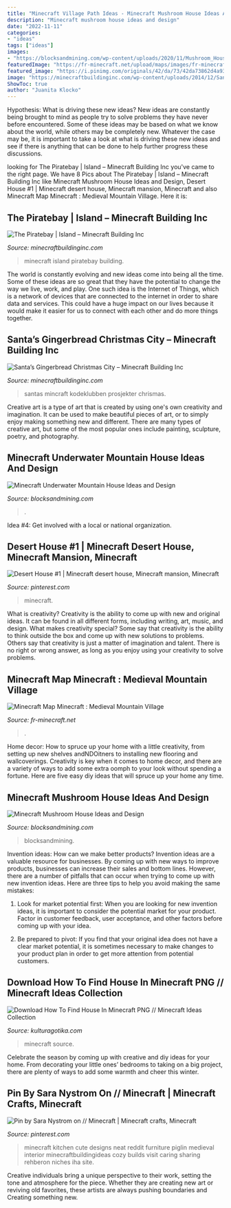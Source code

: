 ```yaml
---
title: "Minecraft Village Path Ideas - Minecraft Mushroom House Ideas And Design"
description: "Minecraft mushroom house ideas and design"
date: "2022-11-11"
categories:
- "ideas"
tags: ["ideas"]
images:
- "https://blocksandmining.com/wp-content/uploads/2020/11/Mushroom_House.jpg"
featuredImage: "https://fr-minecraft.net/upload/maps/images/fr-minecraft_map_ECU4_2018-12-28-16-02-33.jpg"
featured_image: "https://i.pinimg.com/originals/42/da/73/42da73862d4a933cd43a119fa1ae7bc6.gif"
image: "https://minecraftbuildinginc.com/wp-content/uploads/2014/12/Santas-Gingerbread-Christmas-City-download-minecraft-building-ideas-xmas-snow-3.jpg"
ShowToc: true
author: "Juanita Klocko"
---
```



Hypothesis: What is driving these new ideas?
New ideas are constantly being brought to mind as people try to solve problems they have never before encountered. Some of these ideas may be based on what we know about the world, while others may be completely new. Whatever the case may be, it is important to take a look at what is driving these new ideas and see if there is anything that can be done to help further progress these discussions.

	

		
looking for The Piratebay | Island – Minecraft Building Inc you've came to the right page. We have 8 Pics about The Piratebay | Island – Minecraft Building Inc like Minecraft Mushroom House Ideas and Design, Desert House #1 | Minecraft desert house, Minecraft mansion, Minecraft and also Minecraft Map Minecraft : Medieval Mountain Village. Here it is:
		
    
## The Piratebay | Island – Minecraft Building Inc

<img loading=lazy src="https://minecraftbuildinginc.com/wp-content/uploads/2013/11/The-Piratebay-minecraft-building-ideas-3.jpg" onerror="this.onerror=null;this.src='https://tse2.mm.bing.net/th?id=OIP.PKQ6PSe2_gi9A35CTgL_lAHaFN&amp;pid=15.1';" alt="The Piratebay | Island – Minecraft Building Inc">

_Source: minecraftbuildinginc.com_

>minecraft island piratebay building. 

	

The world is constantly evolving and new ideas come into being all the time. Some of these ideas are so great that they have the potential to change the way we live, work, and play. One such idea is the Internet of Things, which is a network of devices that are connected to the internet in order to share data and services. This could have a huge impact on our lives because it would make it easier for us to connect with each other and do more things together.

    
## Santa’s Gingerbread Christmas City – Minecraft Building Inc

<img loading=lazy src="https://minecraftbuildinginc.com/wp-content/uploads/2014/12/Santas-Gingerbread-Christmas-City-download-minecraft-building-ideas-xmas-snow-3.jpg" onerror="this.onerror=null;this.src='https://tse4.mm.bing.net/th?id=OIP.EGXbbLAgQH-jZD5f4XmMCwHaEK&amp;pid=15.1';" alt="Santa’s Gingerbread Christmas City – Minecraft Building Inc">

_Source: minecraftbuildinginc.com_

>santas mincraft kodeklubben prosjekter chrismas. 

	

Creative art is a type of art that is created by using one's own creativity and imagination. It can be used to make beautiful pieces of art, or to simply enjoy making something new and different. There are many types of creative art, but some of the most popular ones include painting, sculpture, poetry, and photography.

    
## Minecraft Underwater Mountain House Ideas And Design

<img loading=lazy src="https://blocksandmining.com/wp-content/uploads/2020/11/Underwater_Mountain_House-2048x1028.jpg" onerror="this.onerror=null;this.src='https://tse2.mm.bing.net/th?id=OIP.nNgFHgw1jDw7AukPHVIhDwHaDt&amp;pid=15.1';" alt="Minecraft Underwater Mountain House Ideas and Design">

_Source: blocksandmining.com_

>. 

	

Idea #4: Get involved with a local or national organization.
 

    
## Desert House #1 | Minecraft Desert House, Minecraft Mansion, Minecraft

<img loading=lazy src="https://i.pinimg.com/736x/11/8b/6a/118b6a6dee7d4b84a4596a60fc010c25--facility-minecraft.jpg" onerror="this.onerror=null;this.src='https://tse2.mm.bing.net/th?id=OIP.UfFOmlQZvB-zWPiB9Gl7UgHaD6&amp;pid=15.1';" alt="Desert House #1 | Minecraft desert house, Minecraft mansion, Minecraft">

_Source: pinterest.com_

>minecraft. 

	

What is creativity?
Creativity is the ability to come up with new and original ideas. It can be found in all different forms, including writing, art, music, and design. What makes creativity special? Some say that creativity is the ability to think outside the box and come up with new solutions to problems. Others say that creativity is just a matter of imagination and talent. There is no right or wrong answer, as long as you enjoy using your creativity to solve problems.

    
## Minecraft Map Minecraft : Medieval Mountain Village

<img loading=lazy src="https://fr-minecraft.net/upload/maps/images/fr-minecraft_map_ECU4_2018-12-28-16-02-33.jpg" onerror="this.onerror=null;this.src='https://tse4.mm.bing.net/th?id=OIP.xCIS017iP0sQOUGmBfk9MQHaD0&amp;pid=15.1';" alt="Minecraft Map Minecraft : Medieval Mountain Village">

_Source: fr-minecraft.net_

>. 

	

Home decor: How to spruce up your home with a little creativity, from setting up new shelves andNDOitners to installing new flooring and wallcoverings.
Creativity is key when it comes to home decor, and there are a variety of ways to add some extra oomph to your look without spending a fortune. Here are five easy diy ideas that will spruce up your home any time.

    
## Minecraft Mushroom House Ideas And Design

<img loading=lazy src="https://blocksandmining.com/wp-content/uploads/2020/11/Mushroom_House.jpg" onerror="this.onerror=null;this.src='https://tse1.mm.bing.net/th?id=OIP.cua2toTBmuCaKZu3_xUj0AHaDl&amp;pid=15.1';" alt="Minecraft Mushroom House Ideas and Design">

_Source: blocksandmining.com_

>blocksandmining. 

	

Invention ideas: How can we make better products?
Invention ideas are a valuable resource for businesses. By coming up with new ways to improve products, businesses can increase their sales and bottom lines. However, there are a number of pitfalls that can occur when trying to come up with new invention ideas. Here are three tips to help you avoid making the same mistakes:
1. Look for market potential first: When you are looking for new invention ideas, it is important to consider the potential market for your product. Factor in customer feedback, user acceptance, and other factors before coming up with your idea.

2. Be prepared to pivot: If you find that your original idea does not have a clear market potential, it is sometimes necessary to make changes to your product plan in order to get more attention from potential customers.

    
## Download How To Find House In Minecraft PNG // Minecraft Ideas Collection

<img loading=lazy src="https://i.pinimg.com/originals/42/da/73/42da73862d4a933cd43a119fa1ae7bc6.gif" onerror="this.onerror=null;this.src='https://tse3.mm.bing.net/th?id=OIP.BmWYq6xaWGHQ3W4pLTmVWAHaLH&amp;pid=15.1';" alt="Download How To Find House In Minecraft PNG // Minecraft Ideas Collection">

_Source: kulturagotika.com_

>minecraft source. 

	

Celebrate the season by coming up with creative and diy ideas for your home. From decorating your little ones’ bedrooms to taking on a big project, there are plenty of ways to add some warmth and cheer this winter.

    
## Pin By Sara Nystrom On // Minecraft | Minecraft Crafts, Minecraft

<img loading=lazy src="https://i.pinimg.com/736x/7e/ed/ab/7eedabdc7a08cdce9bb65262e64d4b25.jpg" onerror="this.onerror=null;this.src='https://tse2.mm.bing.net/th?id=OIP.sbjGcDkDkOx8ser5BzaebQHaHQ&amp;pid=15.1';" alt="Pin by Sara Nystrom on // Minecraft | Minecraft crafts, Minecraft">

_Source: pinterest.com_

>minecraft kitchen cute designs neat reddit furniture piglin medieval interior minecraftbuildingideas cozy builds visit caring sharing rehberon niches iha site. 

	

Creative individuals bring a unique perspective to their work, setting the tone and atmosphere for the piece. Whether they are creating new art or reviving old favorites, these artists are always pushing boundaries and Creating something new.

